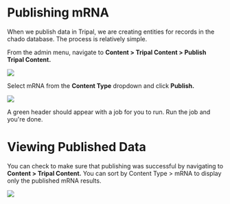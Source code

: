 # Publishing mRNA

When we publish data in Tripal, we are creating entities for records in the chado database. The process is relatively simple.

From the admin menu, navigate to **Content > Tripal Content > Publish Tripal Content.**

![](https://github.com/jwest60/tripal_dev_mini_dataset/blob/publish-mrna/documentation/img/publish/pubdoc_1.png)

Select mRNA from the **Content Type** dropdown and click **Publish.**

![](https://github.com/jwest60/tripal_dev_mini_dataset/blob/publish-mrna/documentation/img/publish/pubdoc_2.png)

A green header should appear with a job for you to run. Run the job and you're done.

# Viewing Published Data

You can check to make sure that publishing was successful by navigating to **Content > Tripal Content.** You can sort by Content Type > mRNA to display only the published mRNA results.

![](https://github.com/jwest60/tripal_dev_mini_dataset/blob/publish-mrna/documentation/img/publish/pubdoc_3.png)
